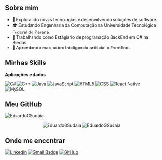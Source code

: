 ## Sobre mim

- 🤔 Explorando novas tecnologias e desenvolvendo soluções de software.
- 🎓 Estudando Engenharia da Computação na Universidade Tecnológica Federal do Paraná.
- 💼 Trabalhando como Estágiario de programação BackEnd em C# na Bredas.
- 🌱 Aprendendo mais sobre Inteligencia artificial e FrontEnd.

## Minhas Skills

**Aplicações e dados**

![C#](https://img.shields.io/badge/C%23-239120?style=for-the-badge&logo=c-sharp&logoColor=white)
![C++](https://img.shields.io/badge/-C++-333333?style=flat&logo=C%2B%2B&logoColor=00599C)
![Java](https://img.shields.io/badge/-Java-333333?style=flat&logo=Java&logoColor=007396)
![JavaScript](https://img.shields.io/badge/-JavaScript-333333?style=flat&logo=javascript)
![HTML5](https://img.shields.io/badge/-HTML5-333333?style=flat&logo=HTML5)
![CSS](https://img.shields.io/badge/-CSS-333333?style=flat&logo=CSS3&logoColor=1572B6)
![React Native](https://img.shields.io/badge/-React%20Native-333333?style=flat&logo=react)
![MySQL](https://img.shields.io/badge/-MySQL-333333?style=flat&logo=mysql)


## Meu GitHub
<img src="https://komarev.com/ghpvc/?username=EduardoGSudaia&label=Visualizações+de+perfil&style=flat-square&color=grey" alt="EduardoGSudaia" />
<p align="center">
     <img src="https://github-readme-stats.vercel.app/api/top-langs/?username=EduardoGSudaia&layout=compact" alt="EduardoGSudaia" />
     <img src="https://github-readme-stats.vercel.app/api?username=EduardoGSudaia&show_icons=true" alt="EduardoGSudaia" />
</p>

## Onde me encontrar

[![Linkedin](https://img.shields.io/badge/-EduardoSudaia-blue?style=flat-square&logo=Linkedin&logoColor=white&link=https://br.linkedin.com/in/eduardo-sudaia-5934742a1)](https://br.linkedin.com/in/eduardo-sudaia-5934742a1)
[![Gmail Badge](https://img.shields.io/badge/-dusudaia@hotmail.com-006bed?style=flat-square&logo=Gmail&logoColor=white&link=mailto:dusudaia@hotmail.com)](mailto:dusudaia@hotmail.com)
[![GitHub](https://img.shields.io/github/followers/EduardoGSudaia?label=follow&style=social)](https://github.com/EduardoGSudaia)
